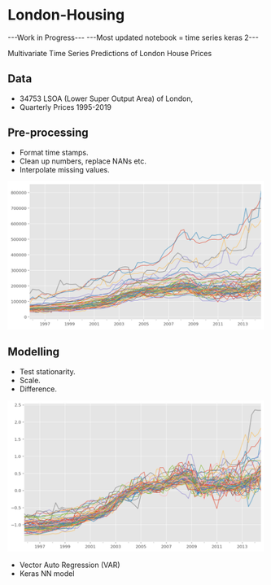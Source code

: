 # London-Housing

---Work in Progress---
---Most updated notebook = time series keras 2---

Multivariate Time Series Predictions of London House Prices


## Data
- 34753 LSOA (Lower Super Output Area) of London,
- Quarterly Prices 1995-2019

## Pre-processing
- Format time stamps.
- Clean up numbers, replace NANs etc.
- Interpolate missing values.

<img src = "/download1.png" width="700">


## Modelling
- Test stationarity.
- Scale.
- Difference.

<img src = "/download2.png" width="700">


- Vector Auto Regression (VAR)
- Keras NN model

